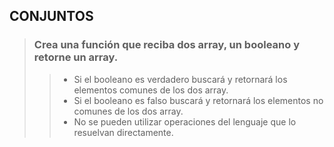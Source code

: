 ## CONJUNTOS

> ### Crea una función que reciba dos array, un booleano y retorne un array.
>> - Si el booleano es verdadero buscará y retornará los elementos comunes de los dos array.
>> - Si el booleano es falso buscará y retornará los elementos no comunes de los dos array.
>> - No se pueden utilizar operaciones del lenguaje que lo resuelvan directamente.